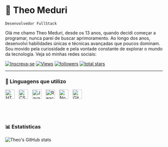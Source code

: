 # 🐬 Theo Meduri

<code>Desenvolvedor FullStack</code>

Olá me chamo Theo Meduri, desde os 13 anos, quando decidi começar a programar, nunca parei de buscar aprimoramento. Ao longo dos anos, desenvolvi habilidades únicas e técnicas avançadas que poucos dominam. Sou movido pela curiosidade e pela vontade constante de explorar o mundo da tecnologia. Veja só minhas redes sociais:

 <p align="left">
      <a href="https://www.youtube.com/@ymeduzx?sub_confirmation=1">
         <img alt="Inscreva-se" title="Inscreva-se" src="https://custom-icon-badges.demolab.com/youtube/channel/subscribers/UCMpX9smqniVFbhFpd9pt4UQ?color=%23E05D44&label=SUBSCRIBE&logo=video&logoColor=white&style=for-the-badge&labelColor=CE4630"/></a> 
      <a href="https://www.youtube.com/c/ymeduzx">
         <img alt="Views" title="YouTube views" src="https://custom-icon-badges.demolab.com/youtube/channel/views/UCMpX9smqniVFbhFpd9pt4UQ?color=%23E1AD0E&logo=eye&logoColor=white&style=for-the-badge&labelColor=C79600"/></a> 
      <a href="https://github.com/TheoMeduri?tab=followers">
         <img alt="followers" title="GitHub" src="https://custom-icon-badges.demolab.com/github/followers/TheoMeduri?color=236ad3&labelColor=1155ba&style=for-the-badge&logo=person-add&label=Follow&logoColor=white"/></a>
      <a href="https://github.com/TheoMeduri?tab=repositories&sort=stargazers">
         <img alt="total stars" title="Total stars on GitHub" src="https://custom-icon-badges.demolab.com/github/stars/ForrestKnight?color=55960c&style=for-the-badge&labelColor=488207&logo=star"/></a>
   </p>

<hr>

### 🧰 Linguagens que utilizo

<img align="left" alt="HTML" width="30px" style="padding-right:10px;" src="https://cdn.jsdelivr.net/gh/devicons/devicon/icons/html5/html5-plain.svg" />
<img align="left" alt="CSS" width="30px" style="padding-right:10px;" src="https://cdn.jsdelivr.net/gh/devicons/devicon/icons/css3/css3-plain.svg" />
<img align="left" alt="JavaScript" width="30px" style="padding-right:10px;" src="https://cdn.jsdelivr.net/gh/devicons/devicon/icons/javascript/javascript-plain.svg" />
<img align="left" alt="React" width="30px" style="padding-right:10px;" src="https://cdn.jsdelivr.net/gh/devicons/devicon/icons/react/react-original.svg" />
<img align="left" alt="NodeJS" width="30px" style="padding-right:10px;" src="https://cdn.jsdelivr.net/gh/devicons/devicon/icons/nodejs/nodejs-original.svg" />
<img align="left" alt="GitHub" width="30px" style="padding-right:10px;" src="https://cdn.jsdelivr.net/gh/devicons/devicon/icons/github/github-original.svg" />

<br><br><br><br><br>

### 📊 Estatísticas

![Theo's GitHub stats](https://github-readme-stats.vercel.app/api?username=theomeduri&show_icons=true&theme=gruvbox)
